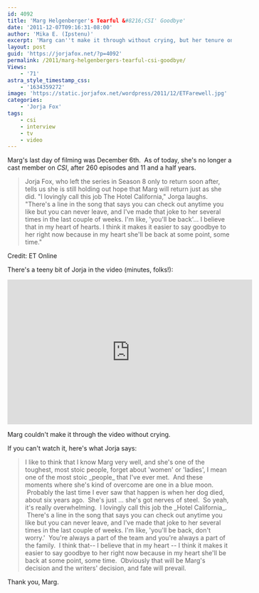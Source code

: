 ```yaml
---
id: 4092
title: 'Marg Helgenberger's Tearful &#8216;CSI' Goodbye'
date: '2011-12-07T09:16:31-08:00'
author: 'Mika E. (Ipstenu)'
excerpt: 'Marg can''t make it through without crying, but her tenure on CSI has come to an end.'
layout: post
guid: 'https://jorjafox.net/?p=4092'
permalink: /2011/marg-helgenbergers-tearful-csi-goodbye/
Views:
    - '71'
astra_style_timestamp_css:
    - '1634359272'
image: 'https://static.jorjafox.net/wordpress/2011/12/ETFarewell.jpg'
categories:
    - 'Jorja Fox'
tags:
    - csi
    - interview
    - tv
    - video
---
```


Marg's last day of filming was December 6th.  As of today, she's no longer a cast member on _CSI_, after 260 episodes and 11 and a half years.
<blockquote>Jorja Fox, who left the series in Season 8 only to return soon after, tells us she is still holding out hope that Marg will return just as she did. "I lovingly call this job The Hotel California," Jorga laughs. "There's a line in the song that says you can check out anytime you like but you can never leave, and I've made that joke to her several times in the last couple of weeks. I'm like, 'you'll be back'… I believe that in my heart of hearts. I think it makes it easier to say goodbye to her right now because in my heart she'll be back at some point, some time."</blockquote>
Credit: ET Online

There's a teeny bit of Jorja in the video (minutes, folks!):
<iframe style="border: 0px none;" src="http://www.etonline.com/media/flash/coincident/popOutPlayer.html?media=http://www.etonline.com/tv/116552_Marg_Helgenberger_s_Films_Final_Episode_of_CSI/embed.ctv" width="550" height="325"></iframe>

Marg couldn't make it through the video without crying.

If you can't watch it, here's what Jorja says:
<blockquote>I like to think that I know Marg very well, and she's one of the toughest, most stoic people, forget about 'women' or 'ladies', I mean one of the most stoic _people_ that I've ever met.  And these moments where she's kind of overcome are one in a blue moon.  Probably the last time I ever saw that happen is when her dog died, about six years ago.  She's just ... she's got nerves of steel.  So yeah, it's really overwhelming.  I lovingly call this job the _Hotel California_.  There's a line in the song that says you can check out anytime you like but you can never leave, and I've made that joke to her several times in the last couple of weeks. I'm like, 'you'll be back, don't worry.'  You're always a part of the team and you're always a part of the family.  I think that-- I believe that in my heart -- I think it makes it easier to say goodbye to her right now because in my heart she'll be back at some point, some time.  Obviously that will be Marg's decision and the writers' decision, and fate will prevail.</blockquote>
Thank you, Marg.

